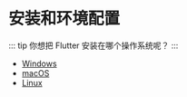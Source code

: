 # 安装和环境配置

::: tip
你想把 Flutter 安装在哪个操作系统呢？
:::

* [Windows](/guide/windows-install)
* [macOS](/guide/macos-install)
* [Linux](/guide/linux-install)
<!-- * [Web](/guide/web-install) -->

